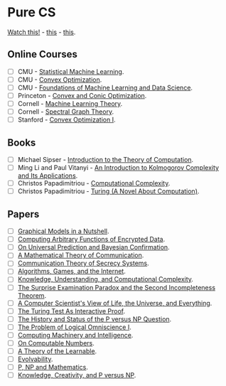 # Pure CS

[Watch this!](https://stellar.mit.edu/courseguide/) - [this](http://www.cs.cmu.edu/~avrim/courses.html) - 
[this](http://www.davidpwilliamson.net/work/course/).

## Online Courses
 - [ ] CMU - [Statistical Machine Learning](http://www.stat.cmu.edu/~ryantibs/statml/).
 - [ ] CMU - [Convex Optimization](https://www.youtube.com/watch?v=XFKBNJ14UmY&list=PLjbUi5mgii6AVdvImLB9-Hako68p9MpIC).
 - [ ] CMU - [Foundations of Machine Learning and Data Science](http://www.cs.cmu.edu/~ninamf/courses/806/10-806-index.html).
 - [ ] Princeton - [Convex and Conic Optimization](http://aaa.princeton.edu/orf523).
 - [ ] Cornell - [Machine Learning Theory](http://www.cs.cornell.edu/courses/cs6783/2019fa/).
 - [ ] Cornell - [Spectral Graph Theory](https://people.orie.cornell.edu/dpw/orie6334/Fall2016/).
 - [ ] Stanford - [Convex Optimization I](https://web.stanford.edu/class/ee364a/).

## Books
- [ ] Michael Sipser - [Introduction to the Theory of Computation](https://www.amazon.com/Introduction-Theory-Computation-Michael-Sipser/dp/0534950973/ref=sr_1_1?s=books&ie=UTF8&qid=1315273796&sr=1-1).
- [ ] Ming Li and Paul Vitanyi - [An Introduction to Kolmogorov Complexity and Its Applications](https://www.amazon.com/Introduction-Kolmogorov-Complexity-Applications-Computer/dp/0387339981/ref=sr_1_1?ie=UTF8&qid=1315403140&sr=8-1).
- [ ] Christos Papadimitriou - [Computational Complexity](https://www.amazon.com/Computational-Complexity-Christos-H-Papadimitriou/dp/0201530821/ref=sr_1_1?s=books&ie=UTF8&qid=1315273863&sr=1-1).
- [ ] Christos Papadimitriou - [Turing (A Novel About Computation)](https://www.amazon.com/Turing-Novel-Computation-Christos-Papadimitriou/dp/0262661918/ref=sr_1_1?s=books&ie=UTF8&qid=1315273937&sr=1-1).

## Papers
- [ ] [Graphical Models in a Nutshell](https://ai.stanford.edu/~koller/Papers/Koller+al:SRL07.pdf).
- [ ] [Computing Arbitrary Functions of Encrypted Data](https://crypto.stanford.edu/craig/easy-fhe.pdf).
- [ ] [On Universal Prediction and Bayesian Confirmation](http://arxiv.org/pdf/0709.1516).
- [ ] [A Mathematical Theory of Communication](http://people.math.harvard.edu/~ctm/home/text/others/shannon/entropy/entropy.pdf).
- [ ] [Communication Theory of Secrecy Systems](http://netlab.cs.ucla.edu/wiki/files/shannon1949.pdf).
- [ ] [Algorithms, Games, and the Internet](http://www.eecs.harvard.edu/~parkes/cs286r/spring02/papers/stoc01.pdf).
- [ ] [Knowledge, Understanding, and Computational Complexity](https://citeseerx.ist.psu.edu/viewdoc/download?doi=10.1.1.98.4920&rep=rep1&type=pdf).
- [ ] [The Surprise Examination Paradox and the Second Incompleteness Theorem](https://arxiv.org/abs/1011.4974).
- [ ] [A Computer Scientist's View of Life, the Universe, and Everything](https://arxiv.org/abs/quant-ph/9904050).
- [ ] [The Turing Test As Interactive Proof](https://dash.harvard.edu/bitstream/1/2027203/5/turing-interactive-proof.pdf).
- [ ] [The History and Status of the P versus NP Question](https://www.win.tue.nl/~gwoegi/P-versus-NP/sipser.pdf).
- [ ] [The Problem of Logical Omniscience I](https://www.jstor.org/stable/20116982?seq=1). 
- [ ] [Computing Machinery and Intelligence](https://academic.oup.com/mind/article/LIX/236/433/986238).
- [ ] [On Computable Numbers](https://www.cs.virginia.edu/~robins/Turing_Paper_1936.pdf).
- [ ] [A Theory of the Learnable](https://people.mpi-inf.mpg.de/~mehlhorn/SeminarEvolvability/ValiantLearnable.pdf).
- [ ] [Evolvability](https://dash.harvard.edu/bitstream/handle/1/2643031/Valiant_Evolvability.pdf).
- [ ] [P, NP and Mathematics](https://www.math.ias.edu/~avi/PUBLICATIONS/MYPAPERS/W06/w06.pdf).
- [ ] [Knowledge, Creativity, and P versus NP](https://www.math.ias.edu/~avi/PUBLICATIONS/MYPAPERS/AW09/AW09.pdf).
